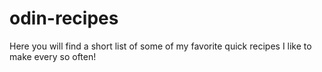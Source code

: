 # odin-recipes
Here you will find a short list of some of my favorite quick recipes I like to make every so often! 